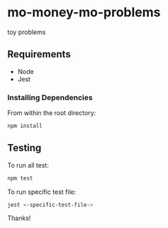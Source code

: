 # mo-money-mo-problems
toy problems

## Requirements
- Node
- Jest

### Installing Dependencies

From within the root directory:

```sh
npm install
```

## Testing

To run all test: 
```sh
npm test
```

To run specific test file:
```sh
jest <-specific-test-file->
```

Thanks!
